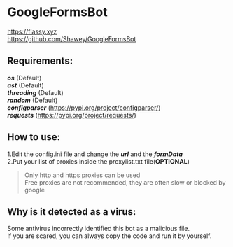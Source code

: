 # GoogleFormsBot
https://flassy.xyz  
https://github.com/Shawey/GoogleFormsBot

## Requirements: ##
***os*** (Default)  
***ast*** (Default)  
***threading*** (Default)  
***random*** (Default)  
***configparser*** (https://pypi.org/project/configparser/)  
***requests*** (https://pypi.org/project/requests/)

## How to use: ##

1.Edit the config.ini file and change the ***url*** and the ***formData***  
2.Put your list of proxies inside the proxylist.txt file(**OPTIONAL**)  
>Only http and https proxies can be used  
>Free proxies are not recommended, they are often slow or blocked by google

## Why is it detected as a virus: ##
Some antivirus incorrectly identified this bot as a malicious file.  
If you are scared, you can always copy the code and run it by yourself.